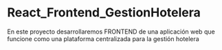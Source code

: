 # React_Frontend_GestionHotelera
En este proyecto desarrollaremos FRONTEND de una aplicación web que funcione como una plataforma centralizada para la gestión hotelera

